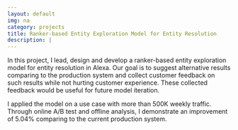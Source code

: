 ```yaml
---
layout: default
img: na
category: projects
title: Ranker-based Entity Exploration Model for Entity Resolution
description: |
---
```

In this project, I lead, design and develop a ranker-based entity exploration model for entity resolution in Alexa. Our goal is to suggest alternative results comparing to the production system and collect customer feedback on such results while not hurting customer experience. These collected feedback would be useful for future model iteration.

I applied the model on a use case with more than 500K weekly traffic. Through online A/B test and offline analysis, I demonstrate an improvement of 5.04% comparing to the current production system.